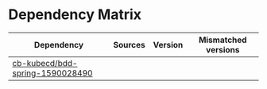 # Dependency Matrix

Dependency | Sources | Version | Mismatched versions
---------- | ------- | ------- | -------------------
[cb-kubecd/bdd-spring-1590028490](https://github.com/cb-kubecd/bdd-spring-1590028490.git) |  | []() | 

